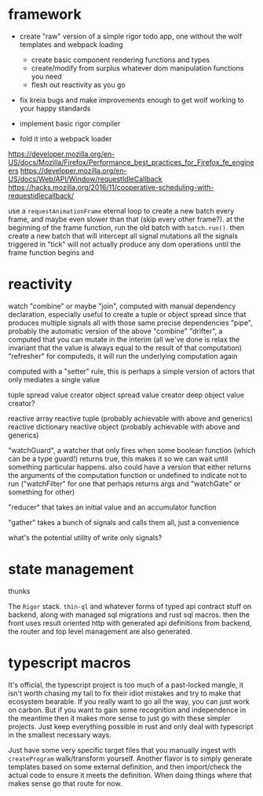 # framework

- create "raw" version of a simple rigor todo app, one without the wolf templates and webpack loading
  - create basic component rendering functions and types
  - create/modify from surplus whatever dom manipulation functions you need
  - flesh out reactivity as you go

- fix kreia bugs and make improvements enough to get wolf working to your happy standards
- implement basic rigor compiler
- fold it into a webpack loader


https://developer.mozilla.org/en-US/docs/Mozilla/Firefox/Performance_best_practices_for_Firefox_fe_engineers
https://developer.mozilla.org/en-US/docs/Web/API/Window/requestIdleCallback
https://hacks.mozilla.org/2016/11/cooperative-scheduling-with-requestidlecallback/

use a `requestAnimationFrame` eternal loop to create a new batch every frame, and maybe even slower than that (skip every other frame?).
at the beginning of the frame function, run the old batch with `batch.run()`. then create a new batch that will intercept all signal mutations
all the signals triggered in "tick" will not actually produce any dom operations until the frame function begins and


# reactivity
watch
"combine" or maybe "join", computed with manual dependency declaration, especially useful to create a tuple or object spread since that produces multiple signals all with those same precise dependencies
"pipe", probably the automatic version of the above "combine"
"drifter", a computed that you can mutate in the interim (all we've done is relax the invariant that the value is always equal to the result of that computation)
"refresher" for computeds, it will run the underlying computation again

computed with a "setter" rule, this is perhaps a simple version of actors that only mediates a single value

tuple spread value creator
object spread value creator
deep object value creator?

reactive array
reactive tuple (probably achievable with above and generics)
reactive dictionary
reactive object (probably achievable with above and generics)

"watchGuard", a watcher that only fires when some boolean function (which can be a type guard!) returns true, this makes it so we can wait until something particular happens. also could have a version that either returns the arguments of the computation function or undefined to indicate not to run ("watchFilter" for one that perhaps returns args and "watchGate" or something for other)

"reducer" that takes an initial value and an accumulator function

"gather" takes a bunch of signals and calls them all, just a convenience

what's the potential utility of write only signals?

# state management
thunks







The `Rigor` stack. `thin-ql` and whatever forms of typed api contract stuff on backend, along with managed sql migrations and rust sql macros. then the front uses result oriented http with generated api definitions from backend, the router and top level management are also generated.

# typescript macros
It's official, the typescript project is too much of a past-locked mangle, it isn't worth chasing my tail to fix their idiot mistakes and try to make that ecosystem bearable. If you really want to go all the way, you can just work on carbon. But if you want to gain some recognition and independence in the meantime then it makes more sense to just go with these simpler projects. Just keep everything possible in rust and only deal with typescript in the smallest necessary ways.

Just have some very specific target files that you manually ingest with `createProgram` walk/transform yourself.
Another flavor is to simply generate templates based on some external definition, and then import/check the actual code to ensure it meets the definition. When doing things where that makes sense go that route for now.
